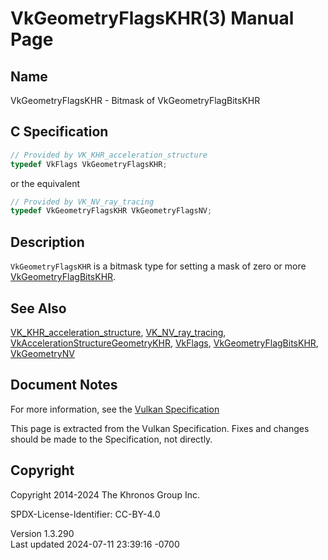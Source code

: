# VkGeometryFlagsKHR(3) Manual Page

## Name

VkGeometryFlagsKHR - Bitmask of VkGeometryFlagBitsKHR



## <a href="#_c_specification" class="anchor"></a>C Specification

``` c
// Provided by VK_KHR_acceleration_structure
typedef VkFlags VkGeometryFlagsKHR;
```

or the equivalent

``` c
// Provided by VK_NV_ray_tracing
typedef VkGeometryFlagsKHR VkGeometryFlagsNV;
```

## <a href="#_description" class="anchor"></a>Description

`VkGeometryFlagsKHR` is a bitmask type for setting a mask of zero or
more [VkGeometryFlagBitsKHR](https://registry.khronos.org/vulkan/specs/1.3-extensions/man/html/VkGeometryFlagBitsKHR.html).

## <a href="#_see_also" class="anchor"></a>See Also

[VK_KHR_acceleration_structure](https://registry.khronos.org/vulkan/specs/1.3-extensions/man/html/VK_KHR_acceleration_structure.html),
[VK_NV_ray_tracing](https://registry.khronos.org/vulkan/specs/1.3-extensions/man/html/VK_NV_ray_tracing.html),
[VkAccelerationStructureGeometryKHR](https://registry.khronos.org/vulkan/specs/1.3-extensions/man/html/VkAccelerationStructureGeometryKHR.html),
[VkFlags](https://registry.khronos.org/vulkan/specs/1.3-extensions/man/html/VkFlags.html),
[VkGeometryFlagBitsKHR](https://registry.khronos.org/vulkan/specs/1.3-extensions/man/html/VkGeometryFlagBitsKHR.html),
[VkGeometryNV](https://registry.khronos.org/vulkan/specs/1.3-extensions/man/html/VkGeometryNV.html)

## <a href="#_document_notes" class="anchor"></a>Document Notes

For more information, see the <a
href="https://registry.khronos.org/vulkan/specs/1.3-extensions/html/vkspec.html#VkGeometryFlagsKHR"
target="_blank" rel="noopener">Vulkan Specification</a>

This page is extracted from the Vulkan Specification. Fixes and changes
should be made to the Specification, not directly.

## <a href="#_copyright" class="anchor"></a>Copyright

Copyright 2014-2024 The Khronos Group Inc.

SPDX-License-Identifier: CC-BY-4.0

Version 1.3.290  
Last updated 2024-07-11 23:39:16 -0700
